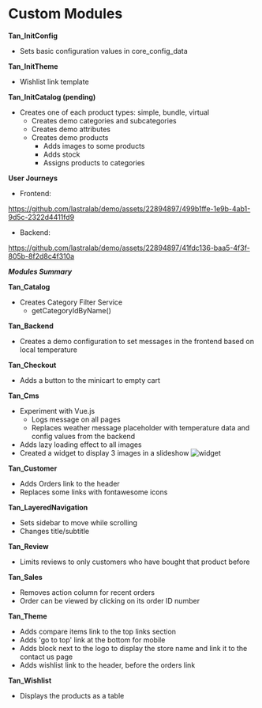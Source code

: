 # Custom Modules

__Tan_InitConfig__
* Sets basic configuration values in core_config_data

__Tan_InitTheme__
* Wishlist link template

__Tan_InitCatalog (pending)__
* Creates one of each product types: simple, bundle, virtual
    * Creates demo categories and subcategories
    * Creates demo attributes
    * Creates demo products
        * Adds images to some products
        * Adds stock
        * Assigns products to categories

__User Journeys__
* Frontend:

https://github.com/lastralab/demo/assets/22894897/499b1ffe-1e9b-4ab1-9d5c-2322d4411fd9

* Backend:

https://github.com/lastralab/demo/assets/22894897/41fdc136-baa5-4f3f-805b-8f2d8c4f310a


___Modules Summary___

__Tan_Catalog__
* Creates Category Filter Service
    * getCategoryIdByName()

__Tan_Backend__
* Creates a demo configuration to set messages in the frontend based on local temperature

__Tan_Checkout__
* Adds a button to the minicart to empty cart

__Tan_Cms__
* Experiment with Vue.js
    * Logs message on all pages
    * Replaces weather message placeholder with temperature data and config values from the backend
* Adds lazy loading effect to all images
* Created a widget to display 3 images in a slideshow
![widget](https://github.com/lastralab/demo/assets/22894897/f077fd39-5b64-4526-8ea0-ee2a06d2400f)


__Tan_Customer__
* Adds Orders link to the header
* Replaces some links with fontawesome icons

__Tan_LayeredNavigation__
* Sets sidebar to move while scrolling
* Changes title/subtitle

__Tan_Review__
* Limits reviews to only customers who have bought that product before

__Tan_Sales__
* Removes action column for recent orders
* Order can be viewed by clicking on its order ID number

__Tan_Theme__
* Adds compare items link to the top links section
* Adds 'go to top' link at the bottom for mobile
* Adds block next to the logo to display the store name and link it to the contact us page
* Adds wishlist link to the header, before the orders link

__Tan_Wishlist__
* Displays the products as a table
